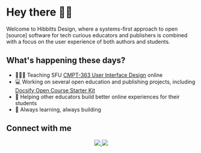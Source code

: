# Hey there 👋🏼

Welcome to Hibbitts Design, where a systems-first approach to open [source] software for tech curious educators and publishers is combined with a focus on the user experience of both authors and students.

## What's happening these days?
- 👨🏽‍🏫 Teaching SFU [CMPT-363 User Interface Design](https://canvas.sfu.ca/courses/69678) online
- 💻 Working on several open education and publishing projects, including [Docsify Open Course Starter Kit](https://github.com/hibbitts-design/docsify-open-course-starter-kit)
- 🛟 Helping other educators build better online experiences for their students
- 🌱 Always learning, always building

## Connect with me
<p align='center'>
  <a href="https://twitter.com/hibbittsdesign">
    <img src="https://img.shields.io/static/v1?label=Twitter&message=hibbittsdesign&color=blue&style=for-the-badge&logo=twitter&logoColor=white" />
  </a>
  <a href="https://www.linkedin.com/in/paulhibbitts/">
    <img src="https://img.shields.io/static/v1?label=LinkedIn&message=Paul%20Hibbitts&color=0072b1&style=for-the-badge&logo=linkedin&logoColor=white" />
  </a>
</p>
